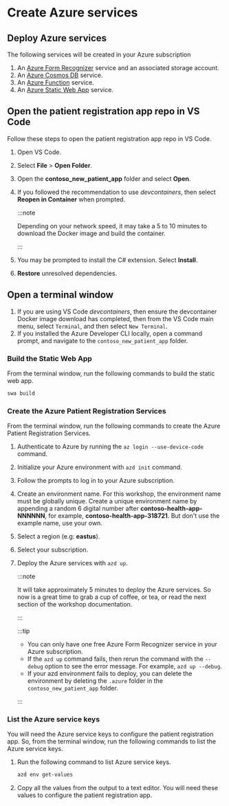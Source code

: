 # Create Azure services

## Deploy Azure services

The following services will be created in your Azure subscription

1. An [Azure Form Recognizer](https://azure.microsoft.com/services/form-recognizer?WT.mc_id=aiml-77396-cxa) service and an associated storage account.
1. An [Azure Cosmos DB](https://learn.microsoft.com/azure/cosmos-db/introduction?WT.mc_id=aiml-77396-cxa) service.
1. An [Azure Function](https://learn.microsoft.com/azure/azure-functions/?WT.mc_id=aiml-77396-cxa) service.
1. An [Azure Static Web App](https://azure.microsoft.com/services/app-service/static/?WT.mc_id=aiml-77396-cxa) service.


## Open the patient registration app repo in VS Code

Follow these steps to open the patient registration app repo in VS Code.

1. Open VS Code.
1. Select **File** > **Open Folder**.
1. Open the **contoso_new_patient_app** folder and select **Open**.
1. If you followed the recommendation to use *devcontainers*, then select **Reopen in Container** when prompted.

   :::note

   Depending on your network speed, it may take a 5 to 10 minutes to download the Docker image and build the container.

   :::

1. You may be prompted to install the C# extension. Select **Install**.
1. **Restore** unresolved dependencies.

## Open a terminal window

1. If you are using VS Code *devcontainers*, then ensure the devcontainer Docker image download has completed, then from the VS Code main menu, select `Terminal`, and then select `New Terminal`.
1. If you installed the Azure Developer CLI locally, open a command prompt, and navigate to the `contoso_new_patient_app` folder.

### Build the Static Web App

From the terminal window, run the following commands to build the static web app.

```bash
swa build
```

### Create the Azure Patient Registration Services

From the terminal window, run the following commands to create the Azure Patient Registration Services.

1. Authenticate to Azure by running the `az login --use-device-code` command.
1. Initialize your Azure environment with `azd init` command.
1. Follow the prompts to log in to your Azure subscription.
1. Create an environment name. For this workshop, the environment name must be globally unique. Create a unique environment name by appending a random 6 digital number after **contoso-health-app-NNNNNN**, for example, **contoso-health-app-318721**. But don't use the example name, use your own.
1. Select a region (e.g: **eastus**).
1. Select your subscription.
1. Deploy the Azure services with `azd up`.

    :::note

    It will take approximately 5 minutes to deploy the Azure services. So now is a great time to grab a cup of coffee, or tea, or read the next section of the workshop documentation.

    :::

    :::tip

    - You can only have one free Azure Form Recognizer service in your Azure subscription.
    - If the `azd up` command fails, then rerun the command with the `--debug` option to see the error message. For example, `azd up --debug`.
    - If your azd environment fails to deploy, you can delete the environment by deleting the `.azure` folder in the `contoso_new_patient_app` folder.

    :::

### List the Azure service keys

You will need the Azure service keys to configure the patient registration app. So, from the terminal window, run the following commands to list the Azure service keys.

1. Run the following command to list Azure service keys.

    ```bash
    azd env get-values
    ```

1. Copy all the values from the output to a text editor. You will need these values to configure the patient registration app.
